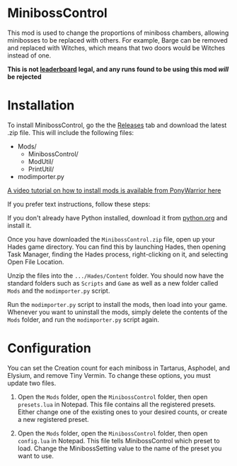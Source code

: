 # MinibossControl
This mod is used to change the proportions of miniboss chambers, allowing minibosses to be replaced with others. For example, Barge can be removed and replaced with Witches, which means that two doors would be Witches instead of one.

**This is not [leaderboard](https://speedrun.com/hades) legal, and any runs found to be using this mod _will_ be rejected** 

# Installation
To install MinibossControl, go the the [Releases](https://github.com/Museus/MinibossControl/releases) tab and download the latest .zip file. This will include the following files:

-   Mods/
    - MinibossControl/
    - ModUtil/
    - PrintUtil/
-   modimporter.py

[A video tutorial on how to install mods is available from PonyWarrior here](https://www.youtube.com/watch?v=YF0ij7MgOrI)

If you prefer text instructions, follow these steps:

If you don't already have Python installed, download it from [python.org](https://www.python.org/downloads/) and install it.

Once you have downloaded the `MinibossControl.zip` file, open up your Hades game directory. You can find this by launching Hades, then opening Task Manager, finding the Hades process, right-clicking on it, and selecting Open File Location.

Unzip the files into the `.../Hades/Content` folder. You should now have the standard folders such as `Scripts` and `Game` as well as a new folder called `Mods` and the `modimporter.py` script.

Run the `modimporter.py` script to install the mods, then load into your game. Whenever you want to uninstall the mods, simply delete the contents of the `Mods` folder, and run the `modimporter.py` script again.

# Configuration

You can set the Creation count for each miniboss in Tartarus, Asphodel, and Elysium, and remove Tiny Vermin. To change these options, you must update two files.

1. Open the `Mods` folder,  open the `MinibossControl` folder, then open `presets.lua` in Notepad. This file contains all the registered presets. Either change one of the existing ones to your desired counts, or create a new registered preset.

2. Open the `Mods` folder,  open the `MinibossControl` folder, then open `config.lua` in Notepad. This file tells MinibossControl which preset to load. Change the MinibossSetting value to the name of the preset you want to use.
